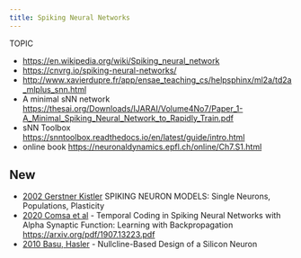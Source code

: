 ```yaml
---
title: Spiking Neural Networks
---
```


TOPIC

- https://en.wikipedia.org/wiki/Spiking_neural_network
- https://cnvrg.io/spiking-neural-networks/
- http://www.xavierdupre.fr/app/ensae_teaching_cs/helpsphinx/ml2a/td2a_mlplus_snn.html
- A minimal sNN network https://thesai.org/Downloads/IJARAI/Volume4No7/Paper_1-A_Minimal_Spiking_Neural_Network_to_Rapidly_Train.pdf
- sNN Toolbox https://snntoolbox.readthedocs.io/en/latest/guide/intro.html
- online book https://neuronaldynamics.epfl.ch/online/Ch7.S1.html

## New

- [2002 Gerstner Kistler](http://catdir.loc.gov/catdir/samples/cam031/2002067657.pdf) SPIKING NEURON MODELS: Single Neurons, Populations, Plasticity
- [2020 Comsa et al](https://arxiv.org/abs/1907.13223) - Temporal Coding in Spiking Neural Networks with Alpha Synaptic Function: Learning with Backpropagation https://arxiv.org/pdf/1907.13223.pdf
- [2010 Basu, Hasler](https://0795f079-a-62cb3a1a-s-sites.googlegroups.com/site/arindambasu/writings/2010_J2.pdf) - Nullcline-Based Design of a Silicon Neuron


